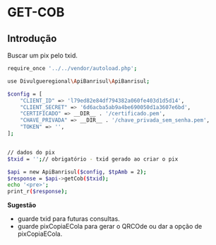 # GET-COB

## Introdução

Buscar um pix pelo txid.

```bash
require_once '../../vendor/autoload.php';

use Divulgueregional\ApiBanrisul\ApiBanrisul;

$config = [
    "CLIENT_ID" => 'l79ed82e84df794382a060fe403d1d5d14',
    "CLIENT_SECRET" => '6d6acba5ab9a4be690050d1a3607e6bd',
    "CERTIFICADO" => __DIR__ . '/certificado.pem',
    "CHAVE_PRIVADA" => __DIR__ . '/chave_privada_sem_senha.pem',
    "TOKEN" => '',
];


// dados do pix
$txid = '';// obrigatório - txid gerado ao criar o pix

$api = new ApiBanrisul($config, $tpAmb = 2);
$response = $api->getCob($txid);
echo '<pre>';
print_r($response);
```

**Sugestão**

- guarde txid para futuras consultas.<br>
- guarde pixCopiaECola para gerar o QRCOde ou dar a opção de pixCopiaECola.<br>

